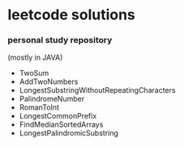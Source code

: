 # leetcode solutions
### personal study repository
(mostly in JAVA)
* TwoSum
* AddTwoNumbers
* LongestSubstringWithoutRepeatingCharacters
* PalindromeNumber
* RomanToInt
* LongestCommonPrefix
* FindMedianSortedArrays
* LongestPalindromicSubstring